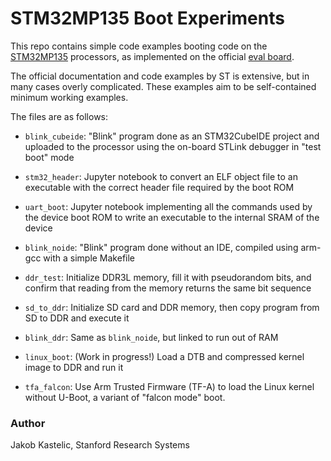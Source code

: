 # STM32MP135 Boot Experiments

This repo contains simple code examples booting code on the
[STM32MP135](https://www.st.com/en/microcontrollers-microprocessors/stm32mp135.html)
processors, as implemented on the official [eval
board](https://www.st.com/en/evaluation-tools/stm32mp135f-dk.html).

The official documentation and code examples by ST is extensive, but in many
cases overly complicated. These examples aim to be self-contained minimum
working examples.

The files are as follows:

- `blink_cubeide`: "Blink" program done as an STM32CubeIDE project and uploaded
  to the processor using the on-board STLink debugger in "test boot" mode

- `stm32_header`: Jupyter notebook to convert an ELF object file to an
  executable with the correct header file required by the boot ROM

- `uart_boot`: Jupyter notebook implementing all the commands used by the device
  boot ROM to write an executable to the internal SRAM of the device

- `blink_noide`: "Blink" program done without an IDE, compiled using arm-gcc
  with a simple Makefile

- `ddr_test`: Initialize DDR3L memory, fill it with pseudorandom bits, and
  confirm that reading from the memory returns the same bit sequence

- `sd_to_ddr`: Initialize SD card and DDR memory, then copy program from SD to
  DDR and execute it

- `blink_ddr`: Same as `blink_noide`, but linked to run out of RAM

- `linux_boot`: (Work in progress!) Load a DTB and compressed kernel image to
  DDR and run it

- `tfa_falcon`: Use Arm Trusted Firmware (TF-A) to load the Linux kernel without
  U-Boot, a variant of "falcon mode" boot.

### Author

Jakob Kastelic, Stanford Research Systems
